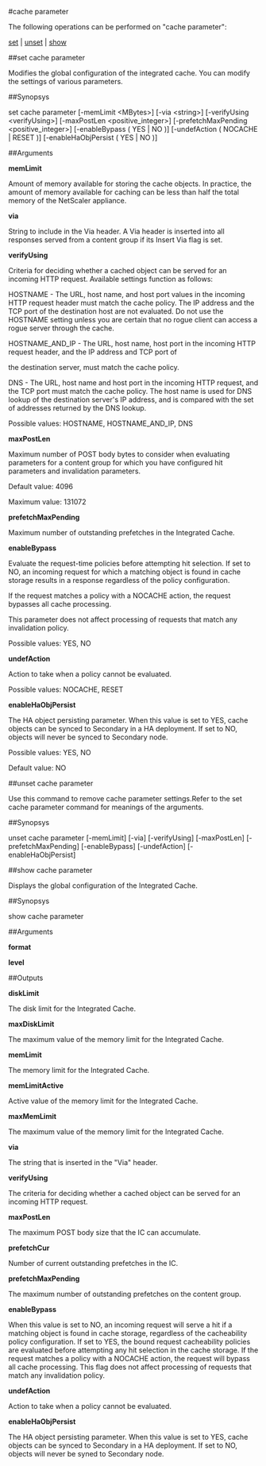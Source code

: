 #cache parameter

The following operations can be performed on "cache parameter":


[set](#set-cache-parameter) | [unset](#unset-cache-parameter) | [show](#show-cache-parameter)

##set cache parameter

Modifies the global configuration of the integrated cache. You can modify the settings of various parameters.


##Synopsys

set cache parameter [-memLimit &lt;MBytes>] [-via &lt;string>] [-verifyUsing &lt;verifyUsing>] [-maxPostLen &lt;positive_integer>] [-prefetchMaxPending &lt;positive_integer>] [-enableBypass ( YES | NO )] [-undefAction ( NOCACHE | RESET )] [-enableHaObjPersist ( YES | NO )]


##Arguments

<b>memLimit</b>
Amount of memory available for storing the cache objects. In practice, the amount of memory available for caching can be less than half the total memory of the NetScaler appliance.

<b>via</b>
String to include in the Via header. A Via header is inserted into all responses served from a content group if its Insert Via flag is set.

<b>verifyUsing</b>
Criteria for deciding whether a cached object can be served for an incoming HTTP request. Available settings function as follows:
HOSTNAME - The URL, host name, and host port values in the incoming HTTP request header must match the cache policy. The IP address and the TCP port of the destination host are not evaluated. Do not use the HOSTNAME setting unless you are certain that no rogue client can access a rogue server through the cache. 
HOSTNAME_AND_IP - The URL, host name, host port in the incoming HTTP request header, and the IP address and TCP port of
the destination server, must match the cache policy.
DNS - The URL, host name and host port in the incoming HTTP request, and the TCP port must match the cache policy. The host name is used for DNS lookup of the destination server's IP address, and is compared with the set of addresses returned by the DNS lookup.
Possible values: HOSTNAME, HOSTNAME_AND_IP, DNS

<b>maxPostLen</b>
Maximum number of POST body bytes to consider when evaluating parameters for a content group for which you have configured hit parameters and invalidation parameters.
Default value: 4096
Maximum value: 131072

<b>prefetchMaxPending</b>
Maximum number of outstanding prefetches in the Integrated Cache.

<b>enableBypass</b>
Evaluate the request-time policies before attempting hit selection. If set to NO, an incoming request for which a matching object is found in cache storage results in a response regardless of the policy configuration.
If the request matches a policy with a NOCACHE action, the request bypasses all cache processing. 
This parameter does not affect processing of requests that match any invalidation policy.
Possible values: YES, NO

<b>undefAction</b>
Action to take when a policy cannot be evaluated.
Possible values: NOCACHE, RESET

<b>enableHaObjPersist</b>
The HA object persisting parameter. When this value is set to YES, cache objects can be synced to Secondary in a HA deployment.  If set to NO, objects will never be synced to Secondary node.
Possible values: YES, NO
Default value: NO



##unset cache parameter

Use this command to remove cache parameter settings.Refer to the set cache parameter command for meanings of the arguments.


##Synopsys

unset cache parameter [-memLimit] [-via] [-verifyUsing] [-maxPostLen] [-prefetchMaxPending] [-enableBypass] [-undefAction] [-enableHaObjPersist]


##show cache parameter

Displays the global configuration of the Integrated Cache.


##Synopsys

show cache parameter


##Arguments

<b>format</b>

<b>level</b>



##Outputs

<b>diskLimit</b>
The disk limit for the Integrated Cache.

<b>maxDiskLimit</b>
The maximum value of the memory limit for the Integrated Cache.

<b>memLimit</b>
The memory limit for the Integrated Cache.

<b>memLimitActive</b>
Active value of the memory limit for the Integrated Cache.

<b>maxMemLimit</b>
The maximum value of the memory limit for the Integrated Cache.

<b>via</b>
The string that is inserted in the "Via" header.

<b>verifyUsing</b>
The criteria for deciding whether a cached object can be served for an incoming HTTP request.

<b>maxPostLen</b>
The maximum POST body size that the IC can accumulate.

<b>prefetchCur</b>
Number of current outstanding prefetches in the IC.

<b>prefetchMaxPending</b>
The maximum number of outstanding prefetches on the content group.

<b>enableBypass</b>
When this value is set to NO, an incoming request will serve a hit if a matching object is found in cache storage, regardless of the cacheability policy configuration. If set to YES, the bound request cacheability policies are evaluated before attempting any hit selection in the cache storage. If the request matches a policy with a NOCACHE action, the request will bypass all cache processing. This flag does not affect processing of requests that match any invalidation policy.

<b>undefAction</b>
Action to take when a policy cannot be evaluated.

<b>enableHaObjPersist</b>
The HA object persisting parameter. When this value is set to YES, cache objects can be synced to Secondary in a HA deployment.  If set to NO, objects will never be syned to Secondary node.



